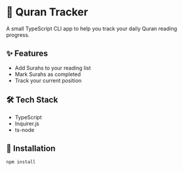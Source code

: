 # 📘 Quran Tracker

A small TypeScript CLI app to help you track your daily Quran reading progress.

## ✨ Features

- Add Surahs to your reading list
- Mark Surahs as completed
- Track your current position

## 🛠️ Tech Stack

- TypeScript
- Inquirer.js
- ts-node

## 🚀 Installation

```bash
npm install

